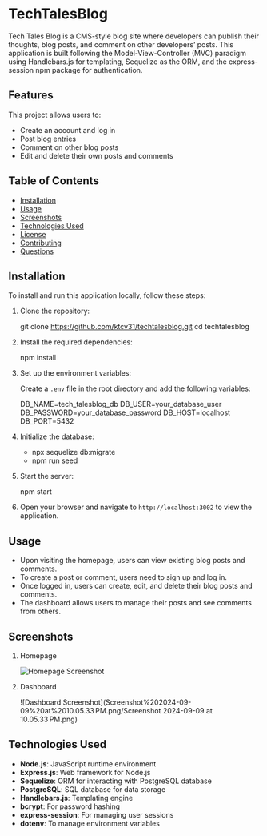 # TechTalesBlog


Tech Tales Blog is a CMS-style blog site where developers can publish their thoughts, blog posts, and comment on other developers’ posts. This application is built following the Model-View-Controller (MVC) paradigm using Handlebars.js for templating, Sequelize as the ORM, and the express-session npm package for authentication.

## Features

This project allows users to:
- Create an account and log in
- Post blog entries
- Comment on other blog posts
- Edit and delete their own posts and comments

## Table of Contents
- [Installation](#installation)
- [Usage](#usage)
- [Screenshots](#screenshots)
- [Technologies Used](#technologies-used)
- [License](#license)
- [Contributing](#contributing)
- [Questions](#questions)

## Installation

To install and run this application locally, follow these steps:

1. Clone the repository:

    git clone https://github.com/ktcv31/techtalesblog.git
    cd techtalesblog
    

2. Install the required dependencies:
    
    npm install
    

3. Set up the environment variables:

    Create a `.env` file in the root directory and add the following variables:

    DB_NAME=tech_talesblog_db
    DB_USER=your_database_user
    DB_PASSWORD=your_database_password
    DB_HOST=localhost
    DB_PORT=5432


4. Initialize the database:
    - npx sequelize db:migrate
    - npm run seed


5. Start the server:

    npm start
    

6. Open your browser and navigate to `http://localhost:3002` to view the application.

## Usage

- Upon visiting the homepage, users can view existing blog posts and comments.
- To create a post or comment, users need to sign up and log in.
- Once logged in, users can create, edit, and delete their blog posts and comments.
- The dashboard allows users to manage their posts and see comments from others.

## Screenshots


1. Homepage

    ![Homepage Screenshot](./Screenshot%202024-09-09%20at%2010.04.46 PM.png)

2. Dashboard

    ![Dashboard Screenshot](Screenshot%202024-09-09%20at%2010.05.33 PM.png/Screenshot 2024-09-09 at 10.05.33 PM.png)



## Technologies Used

- **Node.js**: JavaScript runtime environment
- **Express.js**: Web framework for Node.js
- **Sequelize**: ORM for interacting with PostgreSQL database
- **PostgreSQL**: SQL database for data storage
- **Handlebars.js**: Templating engine
- **bcrypt**: For password hashing
- **express-session**: For managing user sessions
- **dotenv**: To manage environment variables

